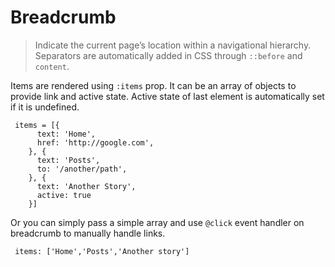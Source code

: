 # Breadcrumb

> Indicate the current page’s location within a navigational hierarchy.
  Separators are automatically added in CSS through <code>::before</code> and <code>content</code>.

Items are rendered using `:items` prop. 
It can be an array of objects to provide link and active state.
Active state of last element is automatically set if it is undefined.

``` 
 items = [{
      text: 'Home',
      href: 'http://google.com',
    }, {
      text: 'Posts',
      to: '/another/path',
    }, {
      text: 'Another Story',
      active: true
    }]
```

Or you can simply pass a simple array and use `@click` event handler on breadcrumb to manually handle links.
``` 
 items: ['Home','Posts','Another story']
```